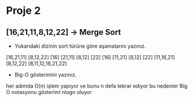 # Proje 2
## [16,21,11,8,12,22] -> Merge Sort
* Yukarıdaki dizinin sort türüne göre aşamalarını yazınız.

[16,21,11] [8,12,22]
[16] [21,11] [8,12] [22]
[16] [11,21] [8,12] [22]
[11,16,21] [8,12,22]
[8,11,12,16,21,22]
* Big-O gösterimini yazınız.

her adımda O(n) işlem yapıyor ve bunu n defa tekrar ediyor bu nedenler Big O notasyonu gösterimi nlogn oluyor